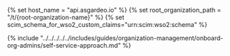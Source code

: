{% set host_name = "api.asgardeo.io" %}
{% set root_organization_path = "/t/{root-organization-name}"  %}
{% set scim_schema_for_wso2_custom_claims="urn:scim:wso2:schema" %}

{% include "../../../../../includes/guides/organization-management/onboard-org-admins/self-service-approach.md" %}
